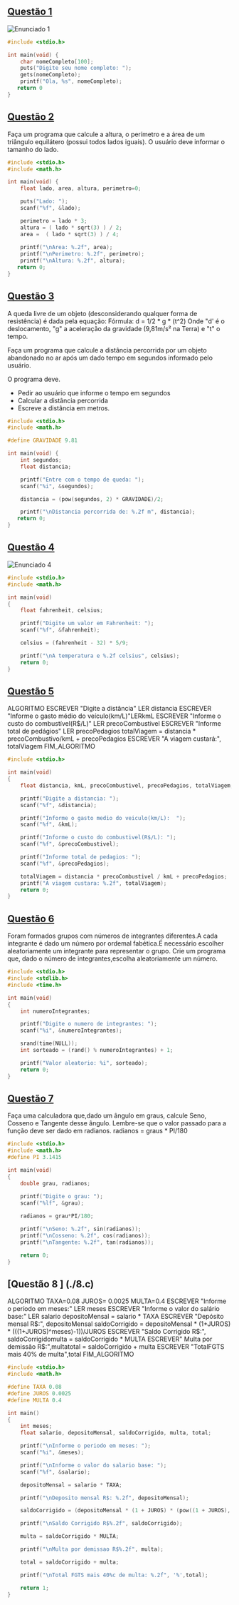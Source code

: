 ## [Questão 1](./1.c)

![Enunciado 1](./assets/01.png)

```c
#include <stdio.h>

int main(void) {
    char nomeCompleto[100];
    puts("Digite seu nome completo: ");
    gets(nomeCompleto);
    printf("Ola, %s", nomeCompleto);
   return 0
}
```

## [Questão 2](./2.c)

Faça um programa que calcule a altura, o perímetro e a área de um triângulo equilátero  (possui todos lados iguais). O usuário deve informar o tamanho do lado.

```c
#include <stdio.h>
#include <math.h>

int main(void) {
    float lado, area, altura, perimetro=0;

    puts("Lado: ");
    scanf("%f", &lado);

    perimetro = lado * 3; 
    altura = ( lado * sqrt(3) ) / 2;
    area =  ( lado * sqrt(3) ) / 4;
    
    printf("\nArea: %.2f", area);
    printf("\nPerimetro: %.2f", perimetro);
    printf("\nAltura: %.2f", altura);
   return 0;
}
```

## [Questão 3](./3.c)

A queda livre de um objeto (desconsiderando qualquer forma de resistência) é dada pela equação: 
Fórmula: d = 1/2 * g * (t^2)
Onde "d' é o deslocamento, "g" a aceleração da gravidade (9,81m/s² na Terra) e "t" o tempo.

Faça um programa que calcule a distância percorrida por um objeto abandonado no ar após um dado tempo em segundos informado pelo usuário. 

O programa deve.
- Pedir ao usuário que informe o tempo em segundos
- Calcular a distância percorrida
- Escreve a distância em metros.

```c
#include <stdio.h>
#include <math.h>

#define GRAVIDADE 9.81

int main(void) {
    int segundos;
    float distancia;

    printf("Entre com o tempo de queda: ");
    scanf("%i", &segundos);

    distancia = (pow(segundos, 2) * GRAVIDADE)/2;

    printf("\nDistancia percorrida de: %.2f m", distancia);
   return 0;
}

```

## [Questão 4](./4.c)

![Enunciado 4](./assets/04.png)

```c
#include <stdio.h>
#include <math.h>

int main(void)
{
    float fahrenheit, celsius;

    printf("Digite um valor em Fahrenheit: ");
    scanf("%f", &fahrenheit);

    celsius = (fahrenheit - 32) * 5/9;

    printf("\nA temperatura e %.2f celsius", celsius);
    return 0;
}

```

## [Questão 5](./5.c)

ALGORITMO
    ESCREVER "Digite a distância"
    LER distancia
    ESCREVER "Informe o gasto médio do veículo(km/L)"LERkmL
    ESCREVER "Informe o custo do combustível(R$/L)"
    LER precoCombustivel
    ESCREVER "Informe total de pedágios" 
    LER precoPedagios
    totalViagem = distancia * precoCombustivo/kmL + precoPedagios
    ESCREVER "A viagem custará:", totalViagem
FIM_ALGORITMO

```c
#include <stdio.h>

int main(void)
{
    float distancia, kmL, precoCombustivel, precoPedagios, totalViagem;

    printf("Digite a distancia: ");
    scanf("%f", &distancia);

    printf("Informe o gasto medio do veiculo(km/L):  ");
    scanf("%f", &kmL);

    printf("Informe o custo do combustivel(R$/L): ");
    scanf("%f", &precoCombustivel);

    printf("Informe total de pedagios: ");
    scanf("%f", &precoPedagios);

    totalViagem = distancia * precoCombustivel / kmL + precoPedagios;
    printf("A viagem custara: %.2f", totalViagem);
    return 0;
}

```

## [Questão 6](./6.c)

Foram formados grupos com números de integrantes diferentes.A cada integrante é dado um número por ordemal fabética.É necessário escolher aleatoriamente um integrante para representar o grupo. Crie um programa que, dado o número de integrantes,escolha aleatoriamente um número.

```c
#include <stdio.h>
#include <stdlib.h>
#include <time.h>

int main(void)
{
    int numeroIntegrantes;

    printf("Digite o numero de integrantes: ");
    scanf("%i", &numeroIntegrantes);

    srand(time(NULL));
    int sorteado = (rand() % numeroIntegrantes) + 1;

    printf("Valor aleatorio: %i", sorteado);
    return 0;
}

```

## [Questão 7](./7.c)
Faça uma calculadora que,dado um ângulo em graus, calcule Seno, Cosseno e Tangente desse ângulo. Lembre-se que o valor passado para a função deve ser dado em radianos.
radianos = graus * PI/180

```c
#include <stdio.h>
#include <math.h>
#define PI 3.1415

int main(void)
{
    double grau, radianos;
    
    printf("Digite o grau: ");
    scanf("%lf", &grau);

    radianos = grau*PI/180;

    printf("\nSeno: %.2f", sin(radianos));
    printf("\nCosseno: %.2f", cos(radianos));
    printf("\nTangente: %.2f", tan(radianos));

    return 0;
}

```

## [Questão 8 ] (./8.c)
ALGORITMO
    TAXA=0.08
    JUROS= 0.0025
    MULTA=0.4
    ESCREVER "Informe o período em meses:" 
    LER meses
    ESCREVER "Informe o valor do salário base:" 
    LER salario
    depositoMensal = salario * TAXA
    ESCREVER "Depósito mensal R$:", depositoMensal
    saldoCorrigido = depositoMensal * (1+JUROS) * (((1+JUROS)^meses)-1))/JUROS
    ESCREVER "Saldo Corrigido R$:", 
    saldoCorrigidomulta = saldoCorrigido * MULTA
    ESCREVER" Multa por demissão R$:",multatotal = saldoCorrigido + multa
    ESCREVER "TotalFGTS mais 40% de multa",total
FIM_ALGORITMO

```c
#include <stdio.h>
#include <math.h>

#define TAXA 0.08
#define JUROS 0.0025
#define MULTA 0.4

int main()
{
    int meses;
    float salario, depositoMensal, saldoCorrigido, multa, total;

    printf("\nInforme o periodo em meses: ");
    scanf("%i", &meses);

    printf("\nInforme o valor do salario base: ");
    scanf("%f", &salario);

    depositoMensal = salario * TAXA;

    printf("\nDeposito mensal R$: %.2f", depositoMensal);

    saldoCorrigido = (depositoMensal * (1 + JUROS) * (pow((1 + JUROS), meses) - 1)) / JUROS;

    printf("\nSaldo Corrigido R$%.2f", saldoCorrigido);

    multa = saldoCorrigido * MULTA;

    printf("\nMulta por demissao R$%.2f", multa);

    total = saldoCorrigido + multa;

    printf("\nTotal FGTS mais 40%c de multa: %.2f", '%',total);

    return 1;
}
```
